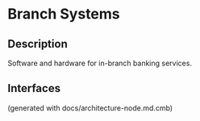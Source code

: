 # Branch Systems
## Description
Software and hardware for in-branch banking services.


## Interfaces


(generated with docs/architecture-node.md.cmb)

